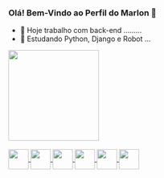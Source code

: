 ### Olá! Bem-Vindo ao Perfil do Marlon 👋

- 🔭 Hoje trabalho com back-end .........
- 🌱 Estudando Python, Django e Robot ...

<div>
<a href="https://github.com/marlonsiqueira">
<img height="180em" src="https://github-readme-stats.vercel.app/api?username=marlonsiqueira&show_icons=true&theme=tokyonight&include_all_commits=true&count_private=true"/>
</div>
<div style="display: inline_block"><br>
  <img align="center" src="https://cdn.jsdelivr.net/gh/devicons/devicon/icons/git/git-original.svg" width="40" height="40"/>
  <img align="center" src="https://cdn.jsdelivr.net/gh/devicons/devicon/icons/github/github-original-wordmark.svg" width="40" height="40"/>
  <img align="center" src="https://cdn.jsdelivr.net/gh/devicons/devicon/icons/javascript/javascript-plain.svg" width="40" height="40"/>
  <img align="center" src="https://cdn.jsdelivr.net/gh/devicons/devicon/icons/nodejs/nodejs-original-wordmark.svg" width="40" height="40"/>
  <img align="center" src="https://cdn.jsdelivr.net/gh/devicons/devicon/icons/python/python-original.svg" width="40" height="40"/>
  <img align="center" src="https://cdn.jsdelivr.net/gh/devicons/devicon/icons/django/django-plain-wordmark.svg" width="40" height="40"/>
</div>
